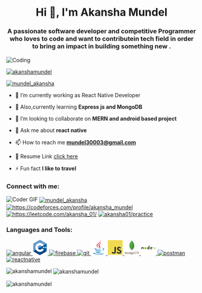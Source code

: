 <h1 align="center">Hi 👋, I'm Akansha Mundel</h1>
<h3 align="center">A passionate software developer and competitive Programmer who loves to code and want to contributein tech field in order to bring an impact in building something new .</h3>

<img align="center" alt="Coding" width="400" src="https://cdn.dribbble.com/users/4055494/screenshots/15215756/media/d2b66c4ca0192aa26d103448b3d1518b.gif">
<p align="left"> <a href="https://github.com/ryo-ma/github-profile-trophy"><img src="https://github-profile-trophy.vercel.app/?username=akanshamundel" alt="akanshamundel" /></a> </p>

<p align="left"> <a href="https://twitter.com/mundel_akansha" target="blank"><img src="https://img.shields.io/twitter/follow/mundel_akansha?logo=twitter&style=for-the-badge" alt="mundel_akansha" /></a> </p>

- 🔭 I’m currently working as React Native Developer

- 🌱 Also,currently learning **Express js and MongoDB**

- 👯 I’m looking to collaborate on **MERN and android  based project**

- 💬 Ask me about **react native**

- 📫 How to reach me **mundel30003@gmail.com**

- 📄 Resume Link [click here](https://drive.google.com/file/d/1KtuS7zIl9MSzbY9DVvHl6NLxLu9dkUPO/view?usp=sharing)

- ⚡ Fun fact **I like to travel**

<h3 align="left">Connect with me:</h3>
<p align="left">
  <img alt="Coder GIF" height=250 width=350 src="https://magiccopy.xyz/assets/images/hadder.gif" />
<a href="https://twitter.com/mundel_akansha" target="blank"><img align="center" src="https://raw.githubusercontent.com/rahuldkjain/github-profile-readme-generator/master/src/images/icons/Social/twitter.svg" alt="mundel_akansha" height="30" width="40" /></a>
<a href="https://codeforces.com/profile/https://codeforces.com/profile/akansha_mundel" target="blank"><img align="center" src="https://raw.githubusercontent.com/rahuldkjain/github-profile-readme-generator/master/src/images/icons/Social/codeforces.svg" alt="https://codeforces.com/profile/akansha_mundel" height="30" width="40" /></a>
<a href="https://www.leetcode.com/https://leetcode.com/akansha_01/" target="blank"><img align="center" src="https://raw.githubusercontent.com/rahuldkjain/github-profile-readme-generator/master/src/images/icons/Social/leet-code.svg" alt="https://leetcode.com/akansha_01/" height="30" width="40" /></a>
<a href="https://auth.geeksforgeeks.org/user/akansha01/practice" target="blank"><img align="center" src="https://raw.githubusercontent.com/rahuldkjain/github-profile-readme-generator/master/src/images/icons/Social/geeks-for-geeks.svg" alt="akansha01/practice" height="30" width="40" /></a>
</p>

<h3 align="left">Languages and Tools:</h3>
<p align="left"> <a href="https://angular.io" target="_blank" rel="noreferrer"> <img src="https://angular.io/assets/images/logos/angular/angular.svg" alt="angular" width="40" height="40"/> </a> <a href="https://www.w3schools.com/cpp/" target="_blank" rel="noreferrer"> <img src="https://raw.githubusercontent.com/devicons/devicon/master/icons/cplusplus/cplusplus-original.svg" alt="cplusplus" width="40" height="40"/> </a> <a href="https://firebase.google.com/" target="_blank" rel="noreferrer"> <img src="https://www.vectorlogo.zone/logos/firebase/firebase-icon.svg" alt="firebase" width="40" height="40"/> </a> <a href="https://git-scm.com/" target="_blank" rel="noreferrer"> <img src="https://www.vectorlogo.zone/logos/git-scm/git-scm-icon.svg" alt="git" width="40" height="40"/> </a> <a href="https://www.java.com" target="_blank" rel="noreferrer"> <img src="https://raw.githubusercontent.com/devicons/devicon/master/icons/java/java-original.svg" alt="java" width="40" height="40"/> </a> <a href="https://developer.mozilla.org/en-US/docs/Web/JavaScript" target="_blank" rel="noreferrer"> <img src="https://raw.githubusercontent.com/devicons/devicon/master/icons/javascript/javascript-original.svg" alt="javascript" width="40" height="40"/> </a> <a href="https://www.mongodb.com/" target="_blank" rel="noreferrer"> <img src="https://raw.githubusercontent.com/devicons/devicon/master/icons/mongodb/mongodb-original-wordmark.svg" alt="mongodb" width="40" height="40"/> </a> <a href="https://nodejs.org" target="_blank" rel="noreferrer"> <img src="https://raw.githubusercontent.com/devicons/devicon/master/icons/nodejs/nodejs-original-wordmark.svg" alt="nodejs" width="40" height="40"/> </a> <a href="https://postman.com" target="_blank" rel="noreferrer"> <img src="https://www.vectorlogo.zone/logos/getpostman/getpostman-icon.svg" alt="postman" width="40" height="40"/> </a> <a href="https://reactnative.dev/" target="_blank" rel="noreferrer"> <img src="https://reactnative.dev/img/header_logo.svg" alt="reactnative" width="40" height="40"/> </a> </p>

<p><img align="left" src="https://github-readme-stats.vercel.app/api/top-langs?username=akanshamundel&show_icons=true&locale=en&layout=compact" alt="akanshamundel" /></p>

<p>&nbsp;<img align="center" src="https://github-readme-stats.vercel.app/api?username=akanshamundel&show_icons=true&locale=en" alt="akanshamundel" /></p>

<p><img align="center" src="https://github-readme-streak-stats.herokuapp.com/?user=akanshamundel&" alt="akanshamundel" /></p>

